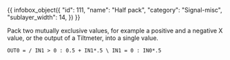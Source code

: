 {{ infobox_object({
	"id": 111,
	"name": "Half pack",
	"category": "Signal-misc",
	"sublayer_width": 14,
}) }}

Pack two mutually exclusive values, for example a positive and a negative X value, or the output of a Tiltmeter, into a single value.

`
OUT0 = / IN1 > 0 : 0.5 + IN1*.5
       \ IN1 = 0 : IN0*.5
`